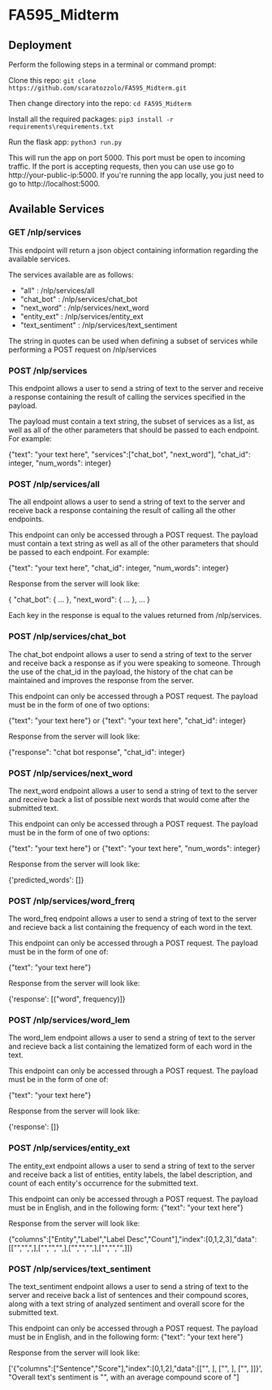 # FA595_Midterm

## Deployment

Perform the following steps in a terminal or command prompt:

Clone this repo: ```git clone https://github.com/scaratozzolo/FA595_Midterm.git```

Then change directory into the repo: ```cd FA595_Midterm```

Install all the required packages: ```pip3 install -r requirements\requirements.txt```

Run the flask app: ```python3 run.py```

This will run the app on port 5000. This port must be open to incoming traffic. If the port is accepting requests, then you can use use go to http://your-public-ip:5000. If you're running the app locally, you just need to go to http://localhost:5000.

## Available Services

### GET /nlp/services

This endpoint will return a json object containing information regarding the available services.

The services available are as follows:

 - "all" : /nlp/services/all
 - "chat_bot" : /nlp/services/chat_bot
 - "next_word" : /nlp/services/next_word
 - "entity_ext" : /nlp/services/entity_ext
 - "text_sentiment" : /nlp/services/text_sentiment

 The string in quotes can be used when defining a subset of services while performing a POST request on /nlp/services

### POST /nlp/services 

This endpoint allows a user to send a string of text to the server and receive a response containing the result of calling the services specified in the payload.

The payload must contain a text string, the subset of services as a list, as well as all of the other parameters that should be passed to each endpoint.
For example:

{"text": "your text here", "services":["chat_bot", "next_word"], "chat_id": integer, "num_words": integer}

### POST /nlp/services/all

The all endpoint allows a user to send a string of text to the server and receive back a response containing the result of calling all the other endpoints.

This endpoint can only be accessed through a POST request. The payload must contain a text string as well as all of the other parameters that should be passed to each endpoint. For example:

{"text": "your text here", "chat_id": integer, "num_words": integer}

Response from the server will look like:

{
  "chat_bot": {
    ...
  }, 
  "next_word": {
    ...
  },
  ...
}

Each key in the response is equal to the values returned from /nlp/services.

### POST /nlp/services/chat_bot

The chat_bot endpoint allows a user to send a string of text to the server and receive back a response as if you were speaking to someone. Through the use of the chat_id in the payload, the history of the chat can be maintained and improves the response from the server.

This endpoint can only be accessed through a POST request. The payload must be in the form of one of two options: 

{"text": "your text here"} or {"text": "your text here", "chat_id": integer}

Response from the server will look like:

{"response": "chat bot response", "chat_id": integer}


### POST /nlp/services/next_word

The next_word endpoint allows a user to send a string of text to the server and receive back a list of possible next words that would come after the submitted text. 

This endpoint can only be accessed through a POST request. The payload must be in the form of one of two options: 

{"text": "your text here"} or {"text": "your text here", "num_words": integer}

Response from the server will look like:

{'predicted_words': []}


### POST /nlp/services/word_frerq

The word_freq endpoint allows a user to send a string of text to the server and recieve back a list containing the frequency of each word in the text.

This endpoint can only be accessed through a POST request. The payload must be in the form of one of: 

{"text": "your text here"}

Response from the server will look like:

{'response': [("word", frequency)]}


### POST /nlp/services/word_lem

The word_lem endpoint allows a user to send a string of text to the server and recieve back a list containing the lematized form of each word in the text.

This endpoint can only be accessed through a POST request. The payload must be in the form of one of: 

{"text": "your text here"}

Response from the server will look like:

{'response': []}


### POST /nlp/services/entity_ext

The entity_ext endpoint allows a user to send a string of text to the server and receive back a list of entities, entity labels, the label description, and count of each entity's occurrence for the submitted text. 

This endpoint can only be accessed through a POST request. The payload must be in English, and in the following form: {"text": "your text here"}

Response from the server will look like:

{"columns":["Entity","Label","Label Desc","Count"],"index":[0,1,2,3],"data":[["","",",],["","","",],["","","",],["","","",]]}


### POST /nlp/services/text_sentiment

The text_sentiment endpoint allows a user to send a string of text to the server and receive back a list of sentences and their compound scores, along with a text string of analyzed sentiment and overall score for the submitted text. 

This endpoint can only be accessed through a POST request. The payload must be in English, and in the following form: {"text": "your text here"}

Response from the server will look like:

['{"columns":["Sentence","Score"],"index":[0,1,2],"data":[["", ], ["", ], ["", ]]}', "Overall text's sentiment is "", with an average compound score of "]
